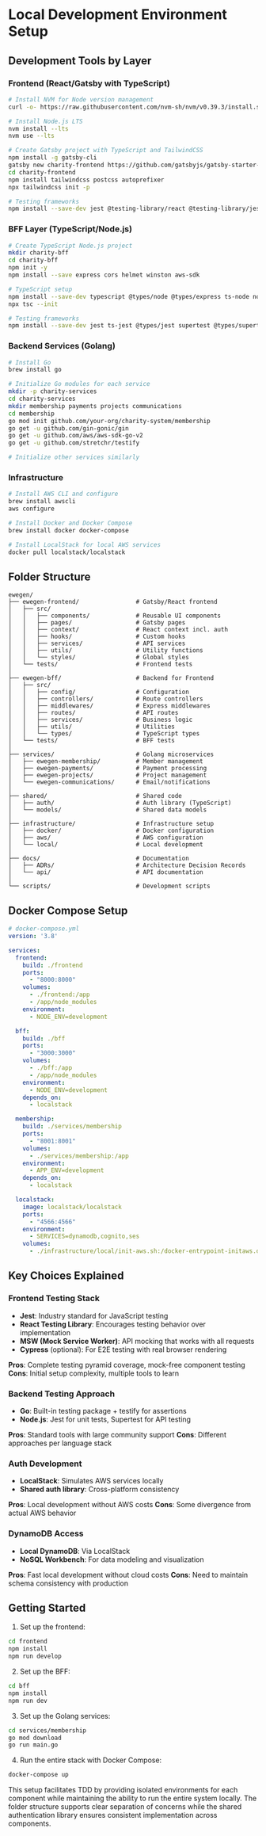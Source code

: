 
# Local Development Environment Setup

## Development Tools by Layer

### Frontend (React/Gatsby with TypeScript)

```bash
# Install NVM for Node version management
curl -o- https://raw.githubusercontent.com/nvm-sh/nvm/v0.39.3/install.sh | bash

# Install Node.js LTS
nvm install --lts
nvm use --lts

# Create Gatsby project with TypeScript and TailwindCSS
npm install -g gatsby-cli
gatsby new charity-frontend https://github.com/gatsbyjs/gatsby-starter-typescript
cd charity-frontend
npm install tailwindcss postcss autoprefixer
npx tailwindcss init -p

# Testing frameworks
npm install --save-dev jest @testing-library/react @testing-library/jest-dom @testing-library/user-event jest-environment-jsdom msw
```

### BFF Layer (TypeScript/Node.js)

```bash
# Create TypeScript Node.js project
mkdir charity-bff
cd charity-bff
npm init -y
npm install --save express cors helmet winston aws-sdk

# TypeScript setup
npm install --save-dev typescript @types/node @types/express ts-node nodemon
npx tsc --init

# Testing frameworks
npm install --save-dev jest ts-jest @types/jest supertest @types/supertest
```

### Backend Services (Golang)

```bash
# Install Go
brew install go

# Initialize Go modules for each service
mkdir -p charity-services
cd charity-services
mkdir membership payments projects communications
cd membership
go mod init github.com/your-org/charity-system/membership
go get -u github.com/gin-gonic/gin
go get -u github.com/aws/aws-sdk-go-v2
go get -u github.com/stretchr/testify

# Initialize other services similarly
```

### Infrastructure

```bash
# Install AWS CLI and configure
brew install awscli
aws configure

# Install Docker and Docker Compose
brew install docker docker-compose

# Install LocalStack for local AWS services
docker pull localstack/localstack
```

## Folder Structure

```text
ewegen/
├── ewegen-frontend/                # Gatsby/React frontend
│   ├── src/
│   │   ├── components/             # Reusable UI components
│   │   ├── pages/                  # Gatsby pages
│   │   ├── context/                # React context incl. auth
│   │   ├── hooks/                  # Custom hooks
│   │   ├── services/               # API services
│   │   ├── utils/                  # Utility functions
│   │   └── styles/                 # Global styles
│   └── tests/                      # Frontend tests
│
├── ewegen-bff/                     # Backend for Frontend
│   ├── src/
│   │   ├── config/                 # Configuration
│   │   ├── controllers/            # Route controllers
│   │   ├── middlewares/            # Express middlewares
│   │   ├── routes/                 # API routes
│   │   ├── services/               # Business logic
│   │   ├── utils/                  # Utilities
│   │   └── types/                  # TypeScript types
│   └── tests/                      # BFF tests
│
├── services/                       # Golang microservices
│   ├── ewegen-membership/          # Member management
│   ├── ewegen-payments/            # Payment processing
│   ├── ewegen-projects/            # Project management
│   └── ewegen-communications/      # Email/notifications
│
├── shared/                         # Shared code
│   ├── auth/                       # Auth library (TypeScript)
│   └── models/                     # Shared data models
│
├── infrastructure/                 # Infrastructure setup
│   ├── docker/                     # Docker configuration
│   ├── aws/                        # AWS configuration
│   └── local/                      # Local development
│
├── docs/                           # Documentation
│   ├── ADRs/                       # Architecture Decision Records
│   └── api/                        # API documentation
│
└── scripts/                        # Development scripts
```

## Docker Compose Setup

```yaml
# docker-compose.yml
version: '3.8'

services:
  frontend:
    build: ./frontend
    ports:
      - "8000:8000"
    volumes:
      - ./frontend:/app
      - /app/node_modules
    environment:
      - NODE_ENV=development

  bff:
    build: ./bff
    ports:
      - "3000:3000"
    volumes:
      - ./bff:/app
      - /app/node_modules
    environment:
      - NODE_ENV=development
    depends_on:
      - localstack

  membership:
    build: ./services/membership
    ports:
      - "8001:8001"
    volumes:
      - ./services/membership:/app
    environment:
      - APP_ENV=development
    depends_on:
      - localstack

  localstack:
    image: localstack/localstack
    ports:
      - "4566:4566"
    environment:
      - SERVICES=dynamodb,cognito,ses
    volumes:
      - ./infrastructure/local/init-aws.sh:/docker-entrypoint-initaws.d/init-aws.sh
```

## Key Choices Explained

### Frontend Testing Stack

- **Jest**: Industry standard for JavaScript testing
- **React Testing Library**: Encourages testing behavior over implementation
- **MSW (Mock Service Worker)**: API mocking that works with all requests
- **Cypress** (optional): For E2E testing with real browser rendering

**Pros**: Complete testing pyramid coverage, mock-free component testing
**Cons**: Initial setup complexity, multiple tools to learn

### Backend Testing Approach

- **Go**: Built-in testing package + testify for assertions
- **Node.js**: Jest for unit tests, Supertest for API testing

**Pros**: Standard tools with large community support
**Cons**: Different approaches per language stack

### Auth Development

- **LocalStack**: Simulates AWS services locally
- **Shared auth library**: Cross-platform consistency

**Pros**: Local development without AWS costs
**Cons**: Some divergence from actual AWS behavior

### DynamoDB Access

- **Local DynamoDB**: Via LocalStack
- **NoSQL Workbench**: For data modeling and visualization

**Pros**: Fast local development without cloud costs
**Cons**: Need to maintain schema consistency with production

## Getting Started

1. Set up the frontend:

```bash
cd frontend
npm install
npm run develop
```

2. Set up the BFF:

```bash
cd bff
npm install
npm run dev
```

3. Set up the Golang services:

```bash
cd services/membership
go mod download
go run main.go
```

4. Run the entire stack with Docker Compose:

```bash
docker-compose up
```

This setup facilitates TDD by providing isolated environments for each component while maintaining the ability to run the entire system locally. The folder structure supports clear separation of concerns while the shared authentication library ensures consistent implementation across components.
